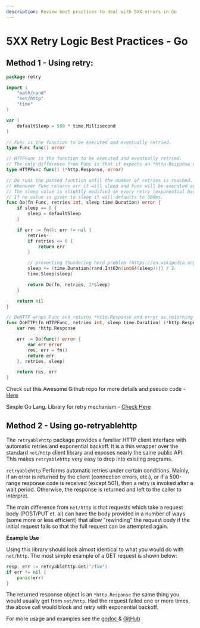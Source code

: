 ```yaml
---
description: Review best practices to deal with 5XX errors in Go
---
```


# 5XX Retry Logic Best Practices - Go

## Method 1 - Using retry:

```go
package retry

import (
    "math/rand"
    "net/http"
    "time"
)

var (
    defaultSleep = 500 * time.Millisecond
)

// Func is the function to be executed and eventually retried.
type Func func() error

// HTTPFunc is the function to be executed and eventually retried.
// The only difference from Func is that it expects an *http.Response on the first returning argument.
type HTTPFunc func() (*http.Response, error)

// Do runs the passed function until the number of retries is reached.
// Whenever Func returns err it will sleep and Func will be executed again in a recursive fashion.
// The sleep value is slightly modified on every retry (exponential backoff) to prevent the thundering herd problem (https://en.wikipedia.org/wiki/Thundering_herd_problem).
// If no value is given to sleep it will defaults to 500ms.
func Do(fn Func, retries int, sleep time.Duration) error {
    if sleep == 0 {
        sleep = defaultSleep
    }

    if err := fn(); err != nil {
        retries--
        if retries <= 0 {
            return err
        }

        // preventing thundering herd problem (https://en.wikipedia.org/wiki/Thundering_herd_problem)
        sleep += (time.Duration(rand.Int63n(int64(sleep)))) / 2
        time.Sleep(sleep)

        return Do(fn, retries, 2*sleep)
    }

    return nil
}

// DoHTTP wraps Func and returns *http.Response and error as returning arguments.
func DoHTTP(fn HTTPFunc, retries int, sleep time.Duration) (*http.Response, error) {
    var res *http.Response

    err := Do(func() error {
        var err error
        res, err = fn()
        return err
    }, retries, sleep)

    return res, err
}
```

Check out this Awesome Github repo for more details and pseudo code - [Here](https://github.com/rafaeljesus/retry-go)

Simple Go Lang. Library for retry mechanism - [Check Here](https://github.com/avast/retry-go)

## Method 2 - Using go-retryablehttp

The `retryablehttp` package provides a familiar HTTP client interface with automatic retries and exponential backoff. It is a thin wrapper over the standard `net/http` client library and exposes nearly the same public API. This makes `retryablehttp` very easy to drop into existing programs.

`retryablehttp` Performs automatic retries under certain conditions. Mainly, if an error is returned by the client \(connection errors, etc.\), or if a 500-range response code is received \(except 501\), then a retry is invoked after a wait period. Otherwise, the response is returned and left to the caller to interpret.

The main difference from `net/http` is that requests which take a request body \(POST/PUT et. al\) can have the body provided in a number of ways \(some more or less efficient\) that allow "rewinding" the request body if the initial request fails so that the full request can be attempted again.

**Example Use**

Using this library should look almost identical to what you would do with `net/http`. The most simple example of a GET request is shown below:

```go
resp, err := retryablehttp.Get("/foo")
if err != nil {
    panic(err)
}
```

The returned response object is an `*http.Response` the same thing you would usually get from `net/http`. Had the request failed one or more times, the above call would block and retry with exponential backoff.

For more usage and examples see the [godoc ](https://pkg.go.dev/github.com/hashicorp/go-retryablehttp)& [GitHub ](https://github.com/hashicorp/go-retryablehttp/tree/991b9d0a42d13014e3689dd49a94c02be01f4237)

